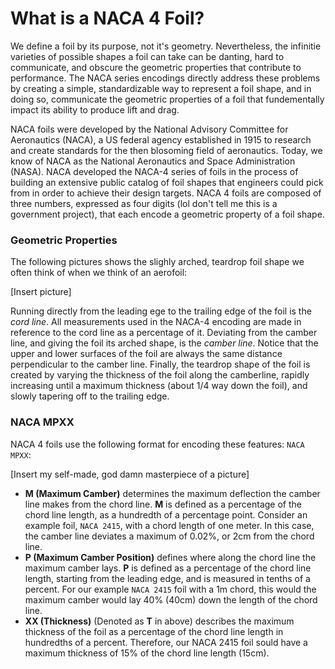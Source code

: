 # What is a NACA 4 Foil?

We define a foil by its purpose, not it's geometry. Nevertheless, the infinitie varieties of possible shapes a foil can take can be danting, hard to communicate, and obscure the geometric properties that contribute to performance. The NACA series encodings directly address these problems by creating a simple, standardizable  way to represent a foil shape, and in doing so, communicate the geometric properties of a foil that fundementally impact its ability to produce lift and drag. 

NACA foils were developed by the National Advisory Committee for Aeronautics (NACA), a US federal agency established in 1915 to research and create standards for the then blosoming field of aeronautics. Today, we know of NACA as the National Aeronautics and Space Administration (NASA). NACA developed the NACA-4 series of foils in the process of building an extensive public catalog of foil shapes that engineers could pick from in order to achieve their design targets. NACA 4 foils are composed of three numbers, expressed as four digits (lol don't tell me this is a government project), that each encode a geometric property of a foil shape.

### Geometric Properties
The following pictures shows the slighly arched, teardrop foil shape we often think of when we think of an aerofoil:

[Insert picture]

Running directly from the leading ege to the trailing edge of the foil is the *cord line*. All measurements used in the NACA-4 encoding are made in reference to the cord line as a percentage of it. Deviating from the camber line, and giving the foil its arched shape, is the *camber line*. Notice that the upper and lower surfaces of the foil are always the same distance perpendicular to the camber line. Finally, the teardrop shape of the foil is created by varying the thickness of the foil along the camberline, rapidly increasing until a maximum thickness (about 1/4 way down the foil), and slowly tapering off to the trailing edge. 

### NACA MPXX
NACA 4 foils use the following format for encoding these features: `NACA MPXX`:


[Insert my self-made, god damn masterpiece of a picture]

* **M (Maximum Camber)** determines the maximum deflection the camber line makes from the chord line. **M** is defined as a percentage of the chord line length, as a hundredth of a percentage point. Consider an example foil, `NACA 2415`, with a chord length of one meter. In this case, the camber line deviates a maximum of 0.02%, or 2cm from the chord line.  
* **P (Maximum Camber Position)** defines where along the chord line the maximum camber lays. **P** is defined as a percentage of the chord line length, starting from the leading edge, and is measured in tenths of a percent. For our example `NACA 2415` foil with a 1m chord, this would the maximum camber would lay 40% (40cm) down the length of the chord line.  
* **XX (Thickness)** (Denoted as **T** in above) describes the maximum thickness of the foil as a percentage of the chord line length in hundredths of a percent. Therefore, our NACA 2415 foil sould have a maximum thickness of 15% of the chord line length (15cm).
